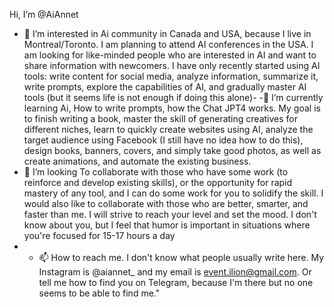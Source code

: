 Hi, I’m @AiAnnet
- 👀 I’m interested in Ai community in Canada and USA, because I live in Montreal/Toronto. I am planning to attend AI conferences in the USA. I am looking for like-minded people who are interested in AI and want to share information with newcomers. I have only recently started using AI tools:  write content for social media, analyze information, summarize it, write prompts, explore the capabilities of AI, and gradually master AI tools (but it seems life is not enough if doing this alone)- 
-🌱 I’m currently learning Ai,  How to write prompts, how the Chat JPT4 works. My goal is to finish writing a book, master the skill of generating creatives for different niches, learn to quickly create websites using AI, analyze the target audience using Facebook (I still have no idea how to do this), design books, banners, covers, and simply take good photos, as well as create animations, and automate the existing business.
- 💞️ I’m looking To collaborate with those who have some work (to reinforce and develop existing skills), or the opportunity for rapid mastery of any tool, and I can do some work for you to solidify the skill. I would also like to collaborate with those who are better, smarter, and faster than me. I will strive to reach your level and set the mood. I don't know about you, but I feel that humor is important in situations where you're focused for 15-17 hours a day
- - 📫 How to reach me. I don't know what people usually write here. My Instagram is @aiannet_ and my email is event.ilion@gmail.com. Or tell me how to find you on Telegram, because I'm there but no one seems to be able to find me."
<!---
AiAnnet/AiAnnet is a ✨ special ✨ repository because its `README.md` (this file) appears on your GitHub profile.
You can click the Preview link to take a look at your changes.
--->
